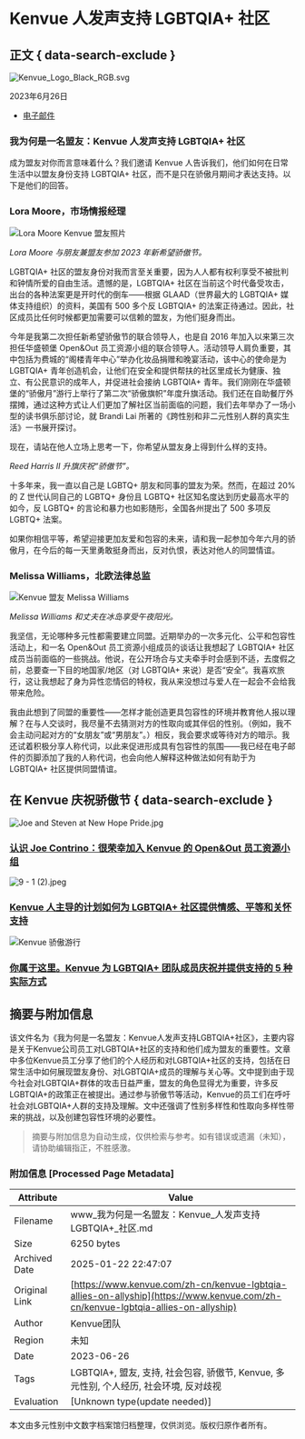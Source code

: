 # Kenvue 人发声支持 LGBTQIA+ 社区

## 正文 { data-search-exclude }


![Kenvue_Logo_Black_RGB.svg](https://kenvue.brightspotcdn.com/e4/35/b2445d3748bca0d6a1d44907ff0e/kenvue-logo-black-rgb.svg)

2023年6月26日

-   [电子邮件](mailto:?body=Why%20I%27m%20an%20ally%3A%20Kenvuers%20voice%20their%20support%20for%20the%20LGBTQIA%2B%20community%0A%0Ahttps%3A%2F%2Fwww.kenvue.com%2Fkenvue-lgbtqia-allies-on-allyship%0A%0A%22Because%20everyone%20has%20a%20right%20to%20live%20a%20life%20free%20from%20judgement%20and%20love%20whoever%20they%20want.%22)

### 我为何是一名盟友：Kenvue 人发声支持 LGBTQIA+ 社区

成为盟友对你而言意味着什么？我们邀请 Kenvue 人告诉我们，他们如何在日常生活中以盟友身份支持 LGBTQIA+ 社区，而不是只在骄傲月期间才表达支持。以下是他们的回答。

### Lora Moore，市场情报经理

![Lora Moore Kenvue 盟友照片](https://kenvue.brightspotcdn.com/dims4/default/360645a/2147483647/strip/true/crop/480x270+0+225/resize/1000x563!/quality/90/?url=https%3A%2F%2Fkenvue-production-kenvue.s3.us-east-1.amazonaws.com%2Fbrightspot%2Fa7%2F04%2F9e969c4d4a2d8d2790a802ffe39b%2Fimage002.jpg)

_Lora Moore 与朋友兼盟友参加 2023 年新希望骄傲节。_

LGBTQIA+ 社区的盟友身份对我而言至关重要，因为人人都有权利享受不被批判和钟情所爱的自由生活。遗憾的是，LGBTQIA+ 社区在当前这个时代备受攻击，出台的各种法案更是开时代的倒车——根据 GLAAD（世界最大的 LGBTQIA+ 媒体支持组织）的资料，美国有 500 多个反 LGBTQIA+ 的法案正待通过。因此，社区成员比任何时候都更加需要可以信赖的盟友，为他们挺身而出。

今年是我第二次担任新希望骄傲节的联合领导人，也是自 2016 年加入以来第三次担任华盛顿堡 Open&Out 员工资源小组的联合领导人。活动领导人肩负重要，其中包括为费城的“阁楼青年中心”举办化妆品捐赠和晚宴活动，该中心的使命是为 LGBTQIA+ 青年创造机会，让他们在安全和提供帮扶的社区里成长为健康、独立、有公民意识的成年人，并促进社会接纳 LGBTQIA+ 青年。我们刚刚在华盛顿堡的“骄傲月”游行上举行了第二次“骄傲旗帜”年度升旗活动。我们还在自助餐厅外摆摊，通过这种方式让人们更加了解社区当前面临的问题，我们去年举办了一场小型的读书俱乐部讨论，就 Brandi Lai 所著的《跨性别和非二元性别人群的真实生活》一书展开探讨。

现在，请站在他人立场上思考一下，你希望从盟友身上得到什么样的支持。

_Reed Harris II 升旗庆祝“骄傲节”。_

十多年来，我一直以自己是 LGBTQ+ 朋友和同事的盟友为荣。然而，在超过 20% 的 Z 世代认同自己的 LGBTQ+ 身份且 LGBTQ+ 社区知名度达到历史最高水平的如今，反 LGBTQ+ 的言论和暴力也如影随形，全国各州提出了 500 多项反 LGBTQ+ 法案。

如果你相信平等，希望迎接更加友爱和包容的未来，请和我一起参加今年六月的骄傲月，在今后的每一天里勇敢挺身而出，反对仇恨，表达对他人的同盟情谊。

### Melissa Williams，北欧法律总监

![Kenvue 盟友 Melissa Williams](https://kenvue.brightspotcdn.com/dims4/default/f594883/2147483647/strip/true/crop/1000x563+0+0/resize/1000x563!/quality/90/?url=https%3A%2F%2Fkenvue-production-kenvue.s3.us-east-1.amazonaws.com%2Fbrightspot%2Fd1%2F51%2F9697ca7247a38032b33bd14e33c7%2Fb48798f8-ded3-45b8-8e08-6022e7c56d32.jpg)

_Melissa Williams 和丈夫在冰岛享受午夜阳光。_

我坚信，无论哪种多元性都需要建立同盟。近期举办的一次多元化、公平和包容性活动上，和一名 Open&Out 员工资源小组成员的谈话让我想起了 LGBTQIA+ 社区成员当前面临的一些挑战。他说，在公开场合与丈夫牵手时会感到不适，去度假之前，总要查一下目的地国家/地区（对 LGBTQIA+ 来说）是否“安全”。我喜欢旅行，这让我想起了身为异性恋情侣的特权，我从来没想过与爱人在一起会不会给我带来危险。

我由此想到了同盟的重要性——怎样才能创造更具包容性的环境并教育他人报以理解？在与人交谈时，我尽量不去猜测对方的性取向或其伴侣的性别。（例如，我不会主动问起对方的“女朋友”或“男朋友”。）相反，我会要求或等待对方的暗示。我还试着积极分享人称代词，以此来促进形成具有包容性的氛围——我已经在电子邮件的页脚添加了我的人称代词，也会向他人解释这种做法如何有助于为 LGBTQIA+ 社区提供同盟情谊。

## 在 Kenvue 庆祝骄傲节 { data-search-exclude }

![Joe and Steven at New Hope Pride.jpg](https://kenvue.brightspotcdn.com/dims4/default/7a4fd21/2147483647/strip/true/crop/3657x2059+0+176/resize/1000x563!/quality/90/?url=https%3A%2F%2Fkenvue-production-kenvue.s3.us-east-1.amazonaws.com%2Fbrightspot%2F00%2F39%2F9cc8a0854b39add6843ce89e1eec%2Fjoe-and-steven-at-new-hope-pride.jpg)

### [认识 Joe Contrino：很荣幸加入 Kenvue 的 Open&Out 员工资源小组](https://www.kenvue.com/zh-cn/kenvue-pride-month-profile-joe-contrino)

![9 - 1 (2).jpeg](https://kenvue.brightspotcdn.com/dims4/default/20c87da/2147483647/strip/true/crop/1280x721+0+14/resize/1000x563!/quality/90/?url=https%3A%2F%2Fkenvue-production-kenvue.s3.us-east-1.amazonaws.com%2Fbrightspot%2F1b%2Fdf%2Fcdb36dd043a181a04b3b1c2c4281%2F9-1-2.jpeg)

### [Kenvue 人主导的计划如何为 LGBTQIA+ 社区提供情感、平等和关怀支持](https://www.kenvue.com/zh-cn/kenvue-care-with-pride)

![Kenvue 骄傲游行](https://kenvue.brightspotcdn.com/dims4/default/0f74d30/2147483647/strip/true/crop/639x360+0+0/resize/1000x563!/quality/90/?url=https%3A%2F%2Fkenvue-production-kenvue.s3.us-east-1.com%2Fbrightspot%2Fd8%2F3d%2Fd3d5453245aba8d6a89cf5078045%2F9-1.jpeg)

### [你属于这里。Kenvue 为 LGBTQIA+ 团队成员庆祝并提供支持的 5 种实际方式](https://www.kenvue.com/zh-cn/kenvue-pride-month-employee-benefits)
<!-- tcd_original_link https://www.kenvue.com/zh-cn/kenvue-lgbtqia-allies-on-allyship -->


## 摘要与附加信息

<!-- tcd_abstract -->
该文件名为《我为何是一名盟友：Kenvue人发声支持LGBTQIA+社区》，主要内容是关于Kenvue公司员工对LGBTQIA+社区的支持和他们成为盟友的重要性。文章中多位Kenvue员工分享了他们的个人经历和对LGBTQIA+社区的支持，包括在日常生活中如何展现盟友身份、对LGBTQIA+成员的理解与关心等。文中提到由于现今社会对LGBTQIA+群体的攻击日益严重，盟友的角色显得尤为重要，许多反LGBTQIA+的政策正在被提出。通过参与骄傲节等活动，Kenvue的员工们在呼吁社会对LGBTQIA+人群的支持及理解。文中还强调了性别多样性和性取向多样性带来的挑战，以及创建包容性环境的必要性。
<!-- tcd_abstract_end -->

> 摘要与附加信息为自动生成，仅供检索与参考。如有错误或遗漏（未知），请协助编辑指正，不胜感激。

### 附加信息 [Processed Page Metadata]

| Attribute       | Value                                  |
|-----------------|----------------------------------------|
| Filename        | www_我为何是一名盟友：Kenvue_人发声支持LGBTQIA+_社区.md                             |
| Size            | 6250 bytes                           |
| Archived Date   | 2025-01-22 22:47:07                             |
| Original Link   | [https://www.kenvue.com/zh-cn/kenvue-lgbtqia-allies-on-allyship](https://www.kenvue.com/zh-cn/kenvue-lgbtqia-allies-on-allyship)                       |
| Author          | Kenvue团队                               |
| Region          | 未知                               |
| Date            | 2023-06-26                                 |
| Tags            | LGBTQIA+, 盟友, 支持, 社会包容, 骄傲节, Kenvue, 多元性别, 个人经历, 社会环境, 反对歧视                                 |
| Evaluation            | [Unknown type(update needed)]                                 |
<!-- tcd_table_end -->

本文由多元性别中文数字档案馆归档整理，仅供浏览。版权归原作者所有。
